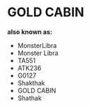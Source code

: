 # GOLD CABIN

**also known as:**
- MonsterLibra
- Monster Libra
- TA551
- ATK236
- G0127
- Shakthak
- GOLD CABIN
- Shathak

